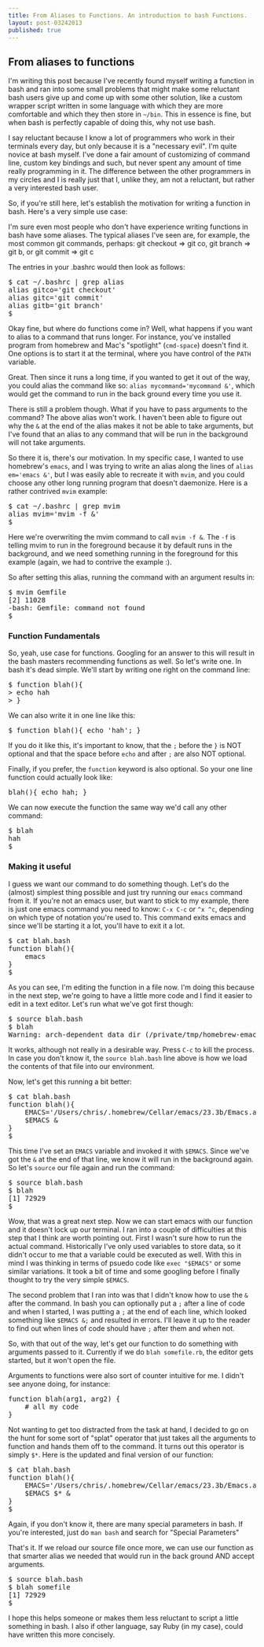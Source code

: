```yaml
---
title: From Aliases to Functions. An introduction to bash Functions.
layout: post-03242013
published: true
---
```


## From aliases to functions

I'm writing this post because I've recently found myself writing a function in
bash and ran into some small problems that might make some reluctant bash users
give up and come up with some other solution, like a custom wrapper script
written in some language with which they are more comfortable and which they
then store in `~/bin`. This in essence is fine, but when bash is perfectly
capable of doing this, why not use bash.

I say reluctant because I know a lot of programmers who work in their terminals
every day, but only because it is a "necessary evil". I'm quite novice at bash
myself. I've done a fair amount of customizing of command line, custom key
bindings and such, but never spent any amount of time really programming in it.
The difference between the other programmers in my circles and I is really just
that I, unlike they, am not a reluctant, but rather a very interested bash user.

So, if you're still here, let's establish the motivation for writing a function
in bash. Here's a very simple use case:

I'm sure even most people who don't have experience writing functions in bash
have some aliases. The typical aliases I've seen are, for example, the most
common git commands, perhaps: git checkout => git co, git branch => git b, or
git commit => git c

The entries in your .bashrc would then look as follows:

<pre>
$ cat ~/.bashrc | grep alias
alias gitco='git checkout'
alias gitc='git commit'
alias gitb='git branch'
$
</pre>

Okay fine, but where do functions come in? Well, what happens if you want to
alias to a command that runs longer. For instance, you've installed program from
homebrew and Mac's "spotlight" (`cmd-space`) doesn't find it. One options is to
start it at the terminal, where you have control of the `PATH` variable.

Great. Then since it runs a long time, if you wanted to get it out of the way,
you could alias the command like so: `alias mycommand='mycommand &'`, which
would get the command to run in the back ground every time you use it.

There is still a problem though. What if you have to pass arguments to the
command? The above alias won't work. I haven't been able to figure out why the
`&` at the end of the alias makes it not be able to take arguments, but I've
found that an alias to any command that will be run in the background will not
take arguments.

So there it is, there's our motivation. In my specific case, I wanted to use
homebrew's `emacs`, and I was trying to write an alias along the lines of `alias
em='emacs &'`, but I was easily able to recreate it with `mvim`, and you could
choose any other long running program that doesn't daemonize. Here is a rather
contrived `mvim` example:

<pre>
$ cat ~/.bashrc | grep mvim
alias mvim='mvim -f &'
$
</pre>

Here we're overwriting the mvim command to call `mvim -f &`. The `-f` is telling
mvim to run in the foreground because it by default runs in the background, and
we need something running in the foreground for this example (again, we had to
contrive the example :).

So after setting this alias, running the command with an argument results in:

<pre>
$ mvim Gemfile
[2] 11028
-bash: Gemfile: command not found
$
</pre>

### Function Fundamentals

So, yeah, use case for functions. Googling for an answer to this will result in
the bash masters recommending functions as well. So let's write one. In bash
it's dead simple. We'll start by writing one right on the command line:

<pre>
$ function blah(){
> echo hah
> }
</pre>

We can also write it in one line like this:

<pre>
$ function blah(){ echo 'hah'; }
</pre>

If you do it like this, it's important to know, that the `;` before the `}` is
NOT optional and that the space before `echo` and after `;` are also NOT
optional.

Finally, if you prefer, the `function` keyword is also optional. So your one
line function could actually look like:

<pre>
blah(){ echo hah; }
</pre>

We can now execute the function the same way we'd call any other command:

<pre>
$ blah
hah
$
</pre>

### Making it useful

I guess we want our command to do something though. Let's do the (almost)
simplest thing possible and just try running our `emacs` command from it. If
you're not an emacs user, but want to stick to my example, there is just one
emacs command you need to know: `C-x C-c` or `^x ^c`, depending on which type of
notation you're used to. This command exits emacs and since we'll be starting it
a lot, you'll have to exit it a lot.

<pre>
$ cat blah.bash
function blah(){
    emacs
}
$
</pre>

As you can see, I'm editing the function in a file now. I'm doing this because
in the next step, we're going to have a little more code and I find it easier to
edit in a text editor. Let's run what we've got first though:

<pre>
$ source blah.bash
$ blah
Warning: arch-dependent data dir (/private/tmp/homebrew-emacs-23.3b-wol7/emacs-23.3/nextstep/Emacs.app/Contents/MacOS/libexec/emacs/23.3/x86_64-apple-darwin10.8.0/) does not exist.
</pre>

It works, although not really in a desirable way. Press `C-c` to kill the
process. In case you don't know it, the `source blah.bash` line above is how we
load the contents of that file into our environment.

Now, let's get this running a bit better:

<pre>
$ cat blah.bash
function blah(){
    EMACS='/Users/chris/.homebrew/Cellar/emacs/23.3b/Emacs.app/Contents/MacOS/Emacs'
    $EMACS &
}
$
</pre>

This time I've set an `EMACS` variable and invoked it with `$EMACS`. Since we've
got the `&` at the end of that line, we know it will run in the background
again. So let's `source` our file again and run the command:

<pre>
$ source blah.bash
$ blah
[1] 72929
$
</pre>

Wow, that was a great next step. Now we can start emacs with our function and it
doesn't lock up our terminal. I ran into a couple of difficulties at this step
that I think are worth pointing out. First I wasn't sure how to run the actual
command. Historically I've only used variables to store data, so it didn't occur
to me that a variable could be executed as well. With this in mind I was
thinking in terms of psuedo code like `exec "$EMACS"` or some similar
variations. It took a bit of time and some googling before I finally thought to
try the very simple `$EMACS`.

The second problem that I ran into was that I didn't know how to use the `&`
after the command. In bash you can optionally put a `;` after a line of code and
when I started, I was putting a `;` at the end of each line, which looked
something like `$EMACS &;` and resulted in errors. I'll leave it up to the
reader to find out when lines of code should have `;` after them and when not.

So, with that out of the way, let's get our function to do something with
arguments passed to it. Currently if we do `blah somefile.rb`, the editor gets
started, but it won't open the file.

Arguments to functions were also sort of counter intuitive for me. I didn't see
anyone doing, for instance:

<pre>
function blah(arg1, arg2) {
    # all my code
}
</pre>

Not wanting to get too distracted from the task at hand, I decided to go on the
hunt for some sort of "splat" operator that just takes all the arguments to
function and hands them off to the command. It turns out this operator is simply
`$*`. Here is the updated and final version of our function:

<pre>
$ cat blah.bash
function blah(){
    EMACS='/Users/chris/.homebrew/Cellar/emacs/23.3b/Emacs.app/Contents/MacOS/Emacs'
    $EMACS $* &
}
$
</pre>

Again, if you don't know it, there are many special parameters in bash. If
you're interested, just do `man bash` and search for "Special Parameters"

That's it. If we reload our source file once more, we can use our function as
that smarter alias we needed that would run in the back ground AND accept
arguments.

<pre>
$ source blah.bash
$ blah somefile
[1] 72929
$
</pre>

I hope this helps someone or makes them less reluctant to script a little
something in bash. I also if other language, say Ruby (in my case), could have
written this more concisely.
